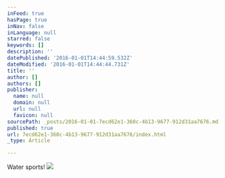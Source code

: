 ```yaml
---
inFeed: true
hasPage: true
inNav: false
inLanguage: null
starred: false
keywords: []
description: ''
datePublished: '2016-01-01T14:44:59.532Z'
dateModified: '2016-01-01T14:44:44.731Z'
title: ''
author: []
authors: []
publisher:
  name: null
  domain: null
  url: null
  favicon: null
sourcePath: _posts/2016-01-01-7ecd62e1-360c-4b13-9677-912d31aa7676.md
published: true
url: 7ecd62e1-360c-4b13-9677-912d31aa7676/index.html
_type: Article

---
```

Water sports!
![](https://the-grid-user-content.s3-us-west-2.amazonaws.com/c9f9188c-f905-441f-be67-c0f5b9ab6282.jpg)